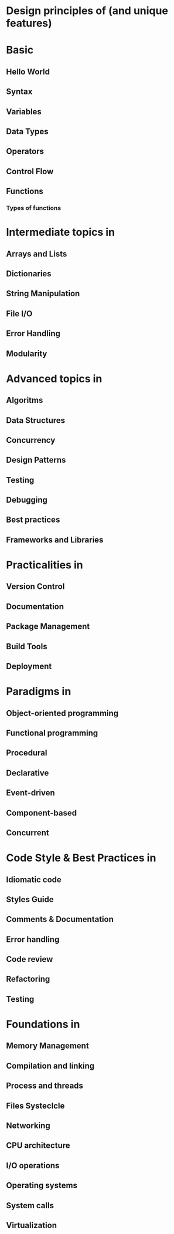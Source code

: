 # <language>

# Design principles of <language> (and unique features)

# Basic <language>

## Hello World

## Syntax

## Variables

## Data Types

## Operators

## Control Flow

## Functions

### Types of functions

# Intermediate topics in <language>

## Arrays and Lists

## Dictionaries

## String Manipulation

## File I/O

## Error Handling

## Modularity

# Advanced topics in <language>

## Algoritms

## Data Structures

## Concurrency

## Design Patterns

## Testing

## Debugging

## Best practices

## Frameworks and Libraries

# Practicalities in <language>

## Version Control

## Documentation

## Package Management

## Build Tools

## Deployment

# Paradigms in <language>

## Object-oriented programming

## Functional programming

## Procedural

## Declarative

## Event-driven

## Component-based

## Concurrent

# Code Style & Best Practices in <language>

## Idiomatic code

## Styles Guide

## Comments & Documentation

## Error handling

## Code review

## Refactoring

## Testing

# Foundations in <language>

## Memory Management

## Compilation and linking

## Process and threads

## Files Systeclcle

## Networking

## CPU architecture

## I/O operations

## Operating systems

## System calls

## Virtualization
